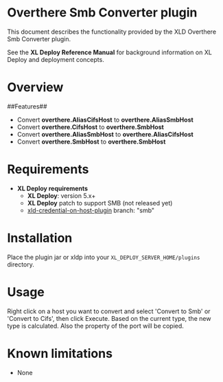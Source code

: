 # Overthere Smb Converter plugin #

This document describes the functionality provided by the XLD Overthere Smb Converter plugin.

See the **XL Deploy Reference Manual** for background information on XL Deploy and deployment concepts.

# Overview #

##Features##

* Convert **overthere.AliasCifsHost** to **overthere.AliasSmbHost**
* Convert **overthere.CifsHost** to **overthere.SmbHost**
* Convert **overthere.AliasSmbHost** to **overthere.AliasCifsHost**
* Convert **overthere.SmbHost** to **overthere.SmbHost**

# Requirements #

* **XL Deploy requirements**
	* **XL Deploy**: version 5.x+
	* **XL Deploy** patch to support SMB (not released yet)
	* [xld-credential-on-host-plugin](https://github.com/xebialabs-community/xld-credential-on-host-plugin) branch: "smb"

# Installation

Place the plugin jar or xldp into your `XL_DEPLOY_SERVER_HOME/plugins` directory.

# Usage #

Right click on a host you want to convert and select 'Convert to Smb' or 'Convert to Cifs', then click Execute. Based on the current type, the new type is calculated. Also the property of the port will be copied.

# Known limitations #

* None
